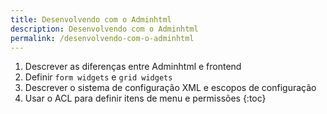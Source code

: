 ```yaml
---
title: Desenvolvendo com o Adminhtml
description: Desenvolvendo com o Adminhtml
permalink: /desenvolvendo-com-o-adminhtml
---
```


1. Descrever as diferenças entre Adminhtml e frontend
2. Definir `form widgets` e `grid widgets`
3. Descrever o sistema de configuração XML e escopos de configuração
4. Usar o ACL para definir itens de menu e permissões
{:toc}
